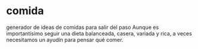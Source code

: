 # comida
generador de ideas de comidas para salir del paso
Aunque es importantísimo seguir una dieta balanceada, casera, variada y rica, a veces necesitamos un ayudín para pensar qué comer. 
